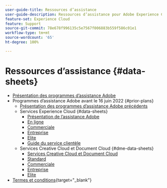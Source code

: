 ```yaml
---
user-guide-title: Ressources d’assistance
user-guide-description: Ressources d’assistance pour Adobe Experience Cloud et Adobe Experience Platform.
feature-set: Experience Cloud
feature: Support
source-git-commit: 78e678f996135c5e7567f006883b559f586c01e1
workflow-type: tm+mt
source-wordcount: '65'
ht-degree: 100%

---
```



# Ressources d’assistance {#data-sheets}

+ [Présentation des programmes d’assistance Adobe](overview.md)
+ Programmes d’assistance Adobe avant le 16 juin 2022 {#prior-plans}
   + [Présentation des programmes d’assistance Adobe précédents](overview-prior-plans.md)
   + Services Experience Cloud {#data-sheets}
      + [Présentation de lʼassistance Adobe](dx-overview.md)
      + [En ligne](online.md)
      + [Commerciale](business.md)
      + [Entreprise](enterprise.md)
      + [Elite](elite.md)
      + [Guide du service clientèle](support-guide.md)
   + Services Creative Cloud et Document Cloud {#dme-data-sheets}
      + [Services Creative Cloud et Document Cloud](dme-overview.md)
      + [Standard](dme-standard.md)
      + [Commerciale](dme-business.md)
      + [Entreprise](dme-enterprise.md)
      + [Elite](dme-elite.md)
+ [Termes et conditions](https://helpx.adobe.com/fr/support/programs/support-policies-terms-conditions.html){target="_blank"}

<!--

Articles must be added to this TOC file in order to render.

Use this list format to specify links to articles and section headings that expand and collapse in the left rail of the user guide.

An article link CANNOT be used as a section heading.
-->
